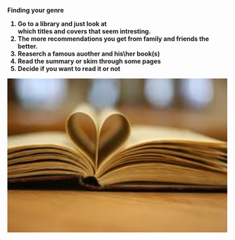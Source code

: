 <strong>Finding your genre <strong> <br>

1. Go to a library and just look at<br>
which titles and covers that seem intresting.<br>
2. The more recommendations you get from family and
friends the better.<br>
3. Reaserch a famous auother and his\her book(s)<br>
4. Read the summary or skim through some pages <br>
5. Decide if you want to read it or not <br> 


<img src="../images/books.jpeg" width="500" height="350" class="the-pug">
